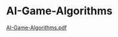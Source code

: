 # AI-Game-Algorithms
[AI-Game-Algorithms.pdf](https://github.com/user-attachments/files/19738733/AI-Game-Algorithms.pdf)
